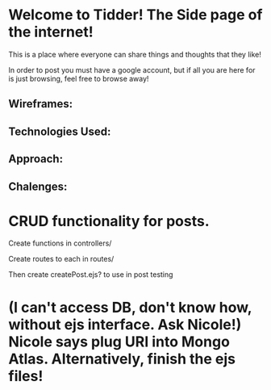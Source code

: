 
# Welcome to Tidder! The Side page of the internet!
This is a place where everyone can share things and thoughts that they like!

In order to post you must have a google account, but if all you are here for is just browsing, feel free to browse away!

## Wireframes:

## Technologies Used:

## Approach:

## Chalenges:

# CRUD functionality for posts. 
Create functions in controllers/ 

Create routes to each in routes/ 

Then create createPost.ejs? to use in post testing

(I can't access DB, don't know how, without ejs interface. Ask Nicole!)
Nicole says plug URI into Mongo Atlas. Alternatively, finish the ejs files!
=======


